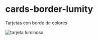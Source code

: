 # cards-border-lumity
Tarjetas con borde de colores

![tarjeta luminosa](https://user-images.githubusercontent.com/60888517/90301177-e1399f80-de63-11ea-9686-56c634d84879.JPG)
